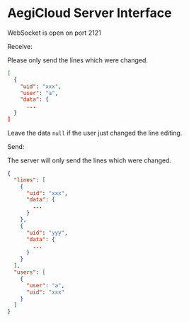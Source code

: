 # AegiCloud Server Interface

WebSocket is open on port 2121

Receive:

Please only send the lines which were changed.

```json
[
  {
    "uid": "xxx",
    "user": "a",
    "data": {
      ...
  }
]
```

Leave the data `null` if the user just changed the line editing.

Send:

The server will only send the lines which were changed.

```json
{
  "lines": [
    {
      "uid": "xxx",
      "data": {
        ...
      }
    },
    {
      "uid": "yyy",
      "data": {
        ...
      }
    }
  ],
  "users": [
    {
      "user": "a",
      "uid": "xxx"
    }
  ]
}
```
